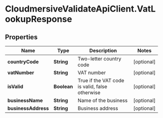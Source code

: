 # CloudmersiveValidateApiClient.VatLookupResponse

## Properties
Name | Type | Description | Notes
------------ | ------------- | ------------- | -------------
**countryCode** | **String** | Two-letter country code | [optional] 
**vatNumber** | **String** | VAT number | [optional] 
**isValid** | **Boolean** | True if the VAT code is valid, false otherwise | [optional] 
**businessName** | **String** | Name of the business | [optional] 
**businessAddress** | **String** | Business address | [optional] 



